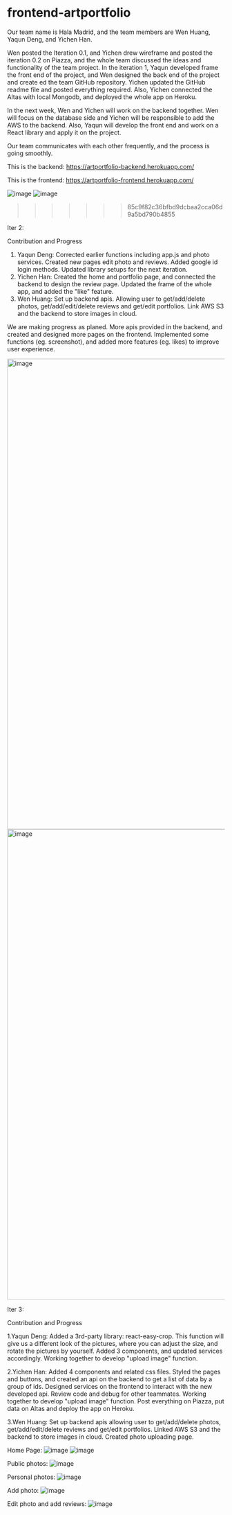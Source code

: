 
# frontend-artportfolio

Our team name is Hala Madrid, and the team members are Wen Huang, Yaqun Deng, and Yichen Han.

Wen posted the Iteration 0.1, and Yichen drew wireframe and posted the iteration 0.2 on Piazza, and the whole team discussed the ideas and functionality of the team project. In the iteration 1, Yaqun developed frame the front end of the project, and Wen designed the back end of the project and create ed the team GitHub repository. Yichen updated the GitHub readme file and posted everything required. Also, Yichen connected the Altas with local Mongodb, and deployed the whole app on Heroku.

In the next week, Wen and Yichen will work on the backend together. Wen will focus on the database side and Yichen will be responsible to add the AWS to the backend. Also, Yaqun will develop the front end and work on a React library and apply it on the project.

Our team communicates with each other frequently, and the process is going smoothly.

This is the backend: https://artportfolio-backend.herokuapp.com/

This is the frontend: https://artportfolio-frontend.herokuapp.com/

![image](https://media.github.ccs.neu.edu/user/9542/files/ae2ba56b-7d53-4504-a1d9-49a67827707e)
![image](https://media.github.ccs.neu.edu/user/9542/files/ea9ecf43-3fcb-4ec3-9f22-b864d2aa5aa4)
>>>>>>> 85c9f82c36bfbd9dcbaa2cca06d9a5bd790b4855

Iter 2:

Contribution and Progress

1. Yaqun Deng: Corrected earlier functions including app.js and photo services. Created new pages edit photo and reviews. Added google id login methods. Updated library setups for the next iteration.
2. Yichen Han: Created the home and portfolio page, and connected the backend to design the review page. Updated the frame of the whole app, and added the "like" feature.
3. Wen Huang: Set up backend apis. Allowing user to get/add/delete photos, get/add/edit/delete reviews and get/edit portfolios. Link AWS S3 and the backend to store images in cloud.

We are making progress as planed. More apis provided in the backend, and created and designed more pages on the frontend. Implemented some functions (eg. screenshot), and added more features (eg. likes) to improve user experience.

<img width="1086" alt="image" src="https://media.github.ccs.neu.edu/user/9542/files/d9f3d7ce-3164-4faf-bd5b-7e016932a14f">
<img width="1086" alt="image" src="https://media.github.ccs.neu.edu/user/9542/files/cdfdea7c-fbfe-4d37-be15-340e257a0341">

Iter 3:

Contribution and Progress

1.Yaqun Deng: Added a 3rd-party library: react-easy-crop. This function will give us a different look of the pictures, where you can adjust the size, and rotate the pictures by yourself. Added 3 components, and updated services accordingly. Working together to develop "upload image" function.

2.Yichen Han: Added 4 components and related css files. Styled the pages and buttons, and created an api on the backend to get a list of data by a group of ids. Designed services on the frontend to interact with the new developed api. Review code and debug for other teammates. Working together to develop "upload image" function. Post everything on Piazza, put data on Altas and deploy the app on Heroku.

3.Wen Huang: Set up backend apis allowing user to get/add/delete photos, get/add/edit/delete reviews and get/edit portfolios. Linked AWS S3 and the backend to store images in cloud. Created photo uploading page.

Home Page:
![image](https://media.github.ccs.neu.edu/user/9542/files/2baf9700-382d-471e-ad3b-7e254943c934)
![image](https://media.github.ccs.neu.edu/user/9542/files/e3b202c2-a2b5-4964-b536-772dc79f98ff)

Public photos:
![image](https://media.github.ccs.neu.edu/user/9542/files/fe441a8e-dd08-40ca-8a0a-3baf4170536b)

Personal photos:
![image](https://media.github.ccs.neu.edu/user/9542/files/e631bd13-a1bb-4a4f-8a20-0033585e46a5)

Add photo:
![image](https://media.github.ccs.neu.edu/user/9542/files/32461708-fd3b-4d04-96b1-840988509b48)

Edit photo and add reviews:
![image](https://media.github.ccs.neu.edu/user/9542/files/d6b28c53-cda2-4487-ac5b-f2adf74c814b)


